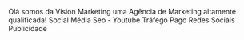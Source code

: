 Olá somos da Vision Marketing uma Agência de Marketing altamente qualificada!
Social Média
Seo - Youtube
Tráfego Pago 
Redes Sociais
Publicidade

